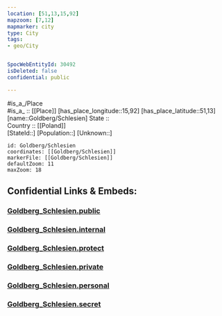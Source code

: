 ```yaml
---
location: [51,13,15,92] 
mapzoom: [7,12] 
mapmarker: city 
type: City
tags:
- geo/City


SpocWebEntityId: 30492
isDeleted: false
confidential: public

---
```

#is_a_/Place  
#is_a_ :: [[Place]] 
[has_place_longitude::15,92] 
[has_place_latitude::51,13] 
[name::Goldberg/Schlesien] 
State ::  
Country :: [[Poland]]  
[StateId::] 
[Population::] 
[Unknown::] 


```leaflet
id: Goldberg/Schlesien
coordinates: [[Goldberg/Schlesien]] 
markerFile: [[Goldberg/Schlesien]] 
defaultZoom: 11 
maxZoom: 18
```


## Confidential Links & Embeds: 

### [Goldberg_Schlesien.public](/_public/\Earth\Continent\Europe\Europe~East\Poland\CityGoldberg_Schlesien.public.md) 

### [Goldberg_Schlesien.internal](/_internal/\Earth\Continent\Europe\Europe~East\Poland\CityGoldberg_Schlesien.internal.md) 

### [Goldberg_Schlesien.protect](/_protect/\Earth\Continent\Europe\Europe~East\Poland\CityGoldberg_Schlesien.protect.md) 

### [Goldberg_Schlesien.private](/_private/\Earth\Continent\Europe\Europe~East\Poland\CityGoldberg_Schlesien.private.md) 

### [Goldberg_Schlesien.personal](/_personal/\Earth\Continent\Europe\Europe~East\Poland\CityGoldberg_Schlesien.personal.md) 

### [Goldberg_Schlesien.secret](/_secret/\Earth\Continent\Europe\Europe~East\Poland\CityGoldberg_Schlesien.secret.md)

